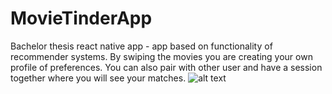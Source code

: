 # MovieTinderApp
Bachelor thesis react native app - app based on functionality of recommender systems. By swiping the movies you are creating your own profile of preferences. You can also pair with other user and have a session together where you will see your matches.
![alt text](https://i.ibb.co/5KBZ14m/Hnet-com-image-1.png)

